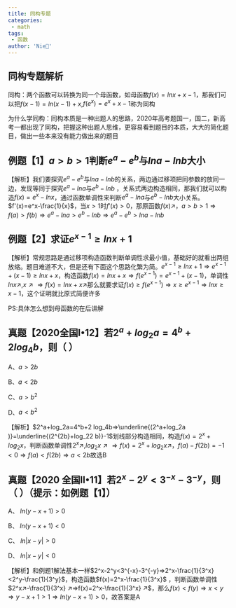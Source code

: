 ```yaml
---
title: 同构专题
categories:
 - math
tags:
 - 函数
author: 'Nie🎉'
---
```

## 同构专题解析

同构：两个函数可以转换为同一个母函数，如母函数$f(x)=ln⁡x+x-1$，那我们可以把$f(x-1)=ln⁡(x-1)+x$,$f(e^x )=e^x+x-1$称为同构

为什么学同构：同构本质是一种出题人的思路，2020年高考题国一，国二，新高考一都出现了同构，把握这种出题人思维，更容易看到题目的本质，大大的简化题目，做出一些本来没有能力做出来的题目

## 例题【1】$a>b>1$判断$e^a-e^b$与$ln⁡a-ln⁡b$大小
【解析】我们要探究$e^a-e^b$与$ln⁡a-ln⁡b$的关系，两边通过移项把同参数的放同一边，发现等同于探究$e^a-ln⁡a$与$e^b-ln⁡b$ ，关系式两边构造相同，那我们就可以构造$f(x)=e^x-ln⁡x$，通过函数单调性来判断$e^a-ln⁡a$与$e^b-ln⁡b$大小关系。$f'(x)=e^x-\frac{1}{x}$，当$x>1$时$f'(x)>0$，那原函数$f(x)↗$，$a>b>1⇒f(a)>f(b)⇒e^a-ln⁡a>e^b-ln⁡b⇒e^a-e^b>ln⁡a-ln⁡b$

## 例题【2】求证$e^{x-1}≥ln⁡x+1$
【解析】常规思路是通过移项构造函数判断单调性求最小值，基础好的就看出两组放缩。题目难道不大，但是还有下面这个思路化繁为简。$e^{x-1}≥ln⁡x+1⇒e^{x-1}+(x-1)≥ln⁡x+x$，构造函数$f(x)=ln⁡x+x⇒f(e^{x-1} )=e^{x-1}+(x-1)$，单调性$ln⁡x↗,x↗⇒f(x)=ln⁡x+x↗$那么就要求证$f(x)≥f(e^{x-1} )⇒x≥e^{x-1}⇒ln⁡x≥x-1$，这个证明就比原式简便许多

PS:具体怎么想到母函数的在后讲解

## 真题【2020全国Ⅰ•12】若$2^a+log_2⁡a=4^b+2log_4⁡b$，则（  ）
A、$a>2b$      

B、$a<2b$   

C、$a>b^2$        

D、$a<b^2$     

【解析】$2^a+log_2⁡a=4^b+2 log_4⁡b⇒\underline{(2^a+log_2⁡a )}=\underline{(2^{2b}+log_2⁡2 b)}-1$划线部分构造相同，构造$f(x)=2^x+log_2⁡x$，判断函数单调性$2^x↗$,$log_2⁡x↗⇒f(x)=2^x+log_2⁡x↗$，$f(a)-f(2b)=-1<0⇒f(a)<f(2b)⇒a<2b$故选B

## 真题【2020 全国Ⅱ•11】若$2^x-2^y<3^{-x}-3^{-y}$，则（  ）（提示：如例题【1】）
A、 $ln⁡(y-x+1)>0$               

B、 $ln⁡(y-x+1)<0$      

C、 $ln⁡|x-y|>0$        
           
D、 $ln⁡|x-y|<0$ 



【解析】和例题1解法基本一样$2^x-2^y<3^{-x}-3^{-y}⇒2^x-\frac{1}{3^x} <2^y-\frac{1}{3^y}$，构造函数$f(x)=2^x-\frac{1}{3^x}$ ，判断函数单调性$2^x↗-\frac{1}{3^x} ↗⇒f(x)=2^x-\frac{1}{3^x} ↗$，那么$f(x)<f(y)⇒x<y⇒y-x+1>1⇒ln⁡(y-x+1)>0$，故答案是A 


